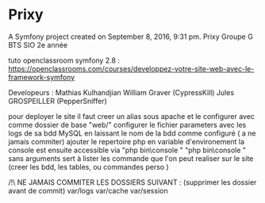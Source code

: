 Prixy
=====

A Symfony project created on September 8, 2016, 9:31 pm.
Prixy Groupe G BTS SIO 2e année

tuto openclassroom symfony 2.8 :
https://openclassrooms.com/courses/developpez-votre-site-web-avec-le-framework-symfony

Developeurs : 
Mathias Kulhandjian
William Graver (CypressKill)
Jules GROSPEILLER (PepperSniffer)

pour deployer le site il faut 
creer un alias sous apache et le configurer avec comme dossier de base "web/" 
configurer le fichier parameters avec les logs de sa bdd MySQL en laissant le nom de la bdd comme configuré ( a ne jamais commiter)
ajouter le repertoire php en variable d'environement 
la console est ensuite accessible via "php bin\console <options de commande>"
"php bin\console " sans arguments sert à lister les commande que l'on peut realiser sur le site (creer les bdd, les tables, ou commandes perso )

/!\ NE JAMAIS COMMITER LES DOSSIERS SUIVANT :
(supprimer les dossier avant de commit)
var/logs
var/cache
var/session 

